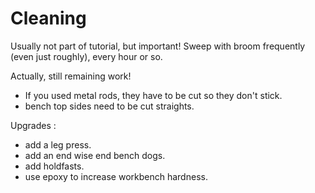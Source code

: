 # Cleaning #
Usually not part of tutorial, but important!
Sweep with broom frequently (even just roughly), every hour or so.

Actually, still remaining work!

- If you used metal rods, they have to be cut so they don't stick.
- bench top sides need to be cut straights.

Upgrades : 

- add a leg press.
- add an end wise end bench dogs.
- add holdfasts.
- use epoxy to increase workbench hardness.